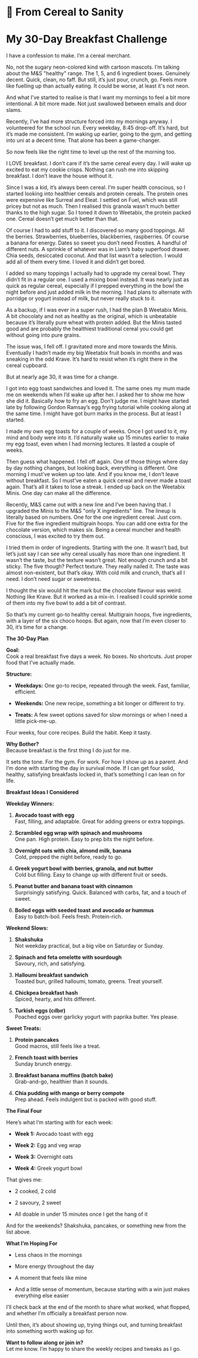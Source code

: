 # 🥣 From Cereal to Sanity

# My 30-Day Breakfast Challenge

I have a confession to make. I’m a cereal merchant.

No, not the sugary neon-colored kind with cartoon mascots. I’m talking about the M&S "healthy" range. The 1, 5, and 6 ingredient boxes. Genuinely decent. Quick, clean, no faff. But still, it’s just pour, crunch, go. Feels more like fuelling up than actually eating. It could be worse, at least it's not neon.

And what I’ve started to realise is that I want my mornings to feel a bit more intentional. A bit more made. Not just swallowed between emails and door slams.

Recently, I’ve had more structure forced into my mornings anyway. I volunteered for the school run. Every weekday, 8:45 drop-off. It’s hard, but it’s made me consistent. I’m waking up earlier, going to the gym, and getting into uni at a decent time. That alone has been a game-changer.

So now feels like the right time to level up the rest of the morning too.

I LOVE breakfast. I don’t care if it’s the same cereal every day. I will wake up excited to eat my cookie crisps. Nothing can rush me into skipping breakfast. I don’t leave the house without it.

Since I was a kid, it’s always been cereal. I’m super health conscious, so I started looking into healthier cereals and protein cereals. The protein ones were expensive like Surreal and Eleat. I settled on Fuel, which was still pricey but not as much. Then I realised this granola wasn’t much better thanks to the high sugar. So I toned it down to Weetabix, the protein packed one. Cereal doesn’t get much better than that.

Of course I had to add stuff to it. I discovered so many good toppings. All the berries. Strawberries, blueberries, blackberries, raspberries. Of course a banana for energy. Dates so sweet you don’t need Frosties. A handful of different nuts. A sprinkle of whatever was in Liam’s baby superfood drawer. Chia seeds, desiccated coconut. And that list wasn’t a selection. I would add all of them every time. I loved it and didn’t get bored.

I added so many toppings I actually had to upgrade my cereal bowl. They didn’t fit in a regular one. I used a mixing bowl instead. It was nearly just as quick as regular cereal, especially if I prepped everything in the bowl the night before and just added milk in the morning. I had plans to alternate with porridge or yogurt instead of milk, but never really stuck to it.

As a backup, if I was ever in a super rush, I had the plan B Weetabix Minis. A bit chocolaty and not as healthy as the original, which is unbeatable because it’s literally pure wheat with protein added. But the Minis tasted good and are probably the healthiest traditional cereal you could get without going into pure grains.

The issue was, I fell off. I gravitated more and more towards the Minis. Eventually I hadn’t made my big Weetabix fruit bowls in months and was sneaking in the odd Krave. It’s hard to resist when it’s right there in the cereal cupboard.

But at nearly age 30, it was time for a change.

I got into egg toast sandwiches and loved it. The same ones my mum made me on weekends when I’d wake up after her. I asked her to show me how she did it. Basically how to fry an egg. Don’t judge me. I might have started late by following Gordon Ramsay’s egg frying tutorial while cooking along at the same time. I might have got burn marks in the process. But at least I started.

I made my own egg toasts for a couple of weeks. Once I got used to it, my mind and body were into it. I’d naturally wake up 15 minutes earlier to make my egg toast, even when I had morning lectures. It lasted a couple of weeks.

Then guess what happened. I fell off again. One of those things where day by day nothing changes, but looking back, everything is different. One morning I must’ve woken up too late. And if you know me, I don’t leave without breakfast. So I must’ve eaten a quick cereal and never made a toast again. That’s all it takes to lose a streak. I ended up back on the Weetabix Minis. One day can make all the difference.

Recently, M&S came out with a new line and I’ve been having that. I upgraded the Minis to the M&S "only X ingredients" line. The lineup is literally based on numbers. One for the one ingredient cereal. Just corn. Five for the five ingredient multigrain hoops. You can add one extra for the chocolate version, which makes six. Being a cereal muncher and health conscious, I was excited to try them out.

I tried them in order of ingredients. Starting with the one. It wasn’t bad, but let’s just say I can see why cereal usually has more than one ingredient. It wasn’t the taste, but the texture wasn’t great. Not enough crunch and a bit sticky. The five though? Perfect texture. They really nailed it. The taste was almost non-existent, but that’s okay. With cold milk and crunch, that’s all I need. I don’t need sugar or sweetness.

I thought the six would hit the mark but the chocolate flavour was weird. Nothing like Krave. But it worked as a mix-in. I realised I could sprinkle some of them into my five bowl to add a bit of contrast.

So that’s my current go-to healthy cereal. Multigrain hoops, five ingredients, with a layer of the six choco hoops. But again, now that I’m even closer to 30, it’s time for a change.

**The 30-Day Plan**

**Goal:**  
Cook a real breakfast five days a week. No boxes. No shortcuts. Just proper food that I’ve actually made.

**Structure:**

- **Weekdays:** One go-to recipe, repeated through the week. Fast, familiar, efficient.
    
- **Weekends:** One new recipe, something a bit longer or different to try.
    
- **Treats:** A few sweet options saved for slow mornings or when I need a little pick-me-up.
    

Four weeks, four core recipes. Build the habit. Keep it tasty.

**Why Bother?**  
Because breakfast is the first thing I do just for me.

It sets the tone. For the gym. For work. For how I show up as a parent. And I’m done with starting the day in survival mode. If I can get four solid, healthy, satisfying breakfasts locked in, that’s something I can lean on for life.

**Breakfast Ideas I Considered**

**Weekday Winners:**

1. **Avocado toast with egg**  
    Fast, filling, and adaptable. Great for adding greens or extra toppings.
    
2. **Scrambled egg wrap with spinach and mushrooms**  
    One pan. High protein. Easy to prep bits the night before.
    
3. **Overnight oats with chia, almond milk, banana**  
    Cold, prepped the night before, ready to go.
    
4. **Greek yogurt bowl with berries, granola, and nut butter**  
    Cold but filling. Easy to change up with different fruit or seeds.
    
5. **Peanut butter and banana toast with cinnamon**  
    Surprisingly satisfying. Quick. Balanced with carbs, fat, and a touch of sweet.
    
6. **Boiled eggs with seeded toast and avocado or hummus**  
    Easy to batch-boil. Feels fresh. Protein-rich.
    

**Weekend Slows:**

1. **Shakshuka**  
    Not weekday practical, but a big vibe on Saturday or Sunday.
    
2. **Spinach and feta omelette with sourdough**  
    Savoury, rich, and satisfying.
    
3. **Halloumi breakfast sandwich**  
    Toasted bun, grilled halloumi, tomato, greens. Treat yourself.
    
4. **Chickpea breakfast hash**  
    Spiced, hearty, and hits different.
    
5. **Turkish eggs (cılbır)**  
    Poached eggs over garlicky yogurt with paprika butter. Yes please.
    

**Sweet Treats:**

1. **Protein pancakes**  
    Good macros, still feels like a treat.
    
2. **French toast with berries**  
    Sunday brunch energy.
    
3. **Breakfast banana muffins (batch bake)**  
    Grab-and-go, healthier than it sounds.
    
4. **Chia pudding with mango or berry compote**  
    Prep ahead. Feels indulgent but is packed with good stuff.
    

**The Final Four**

Here’s what I’m starting with for each week:

- **Week 1:** Avocado toast with egg
    
- **Week 2:** Egg and veg wrap
    
- **Week 3:** Overnight oats
    
- **Week 4:** Greek yogurt bowl
    

That gives me:

- 2 cooked, 2 cold
    
- 2 savoury, 2 sweet
    
- All doable in under 15 minutes once I get the hang of it
    

And for the weekends? Shakshuka, pancakes, or something new from the list above.

**What I’m Hoping For**

- Less chaos in the mornings
    
- More energy throughout the day
    
- A moment that feels like mine
    
- And a little sense of momentum, because starting with a win just makes everything else easier
    

I’ll check back at the end of the month to share what worked, what flopped, and whether I’m officially a breakfast person now.

Until then, it’s about showing up, trying things out, and turning breakfast into something worth waking up for.

**Want to follow along or join in?**  
Let me know. I’m happy to share the weekly recipes and tweaks as I go.